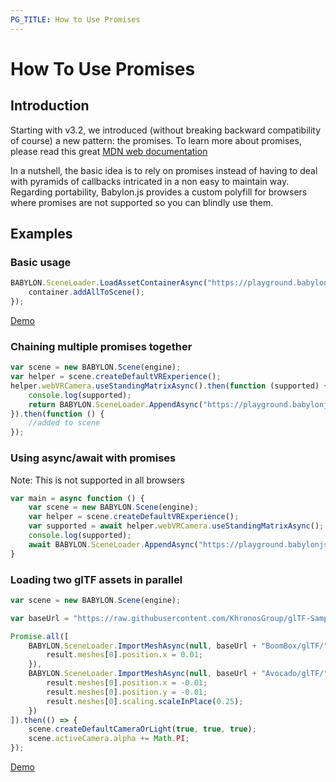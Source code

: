 ```yaml
---
PG_TITLE: How to Use Promises
---
```


# How To Use Promises

## Introduction

Starting with v3.2, we introduced (without breaking backward compatibility of course) a new pattern: the promises.
To learn more about promises, please read this great [MDN web documentation](https://developer.mozilla.org/en-US/docs/Web/JavaScript/Reference/Global_Objects/Promise)

In a nutshell, the basic idea is to rely on promises instead of having to deal with pyramids of callbacks intricated in a non easy to maintain way.
Regarding portability, Babylon.js provides a custom polyfill for browsers where promises are not supported so you can blindly use them.

## Examples
### Basic usage
```javascript
BABYLON.SceneLoader.LoadAssetContainerAsync("https://playground.babylonjs.com/scenes/", "skull.babylon", scene).then(function (container) {
    container.addAllToScene();
});
```
[Demo](https://playground.babylonjs.com/#JA1ND3#63)

### Chaining multiple promises together
```javascript
var scene = new BABYLON.Scene(engine);
var helper = scene.createDefaultVRExperience();
helper.webVRCamera.useStandingMatrixAsync().then(function (supported) {
    console.log(supported);
    return BABYLON.SceneLoader.AppendAsync("https://playground.babylonjs.com/scenes/", "skull.babylon", scene);
}).then(function () {
    //added to scene
});
```

### Using async/await with promises
Note: This is not supported in all browsers
```javascript
var main = async function () {
    var scene = new BABYLON.Scene(engine);
    var helper = scene.createDefaultVRExperience();
    var supported = await helper.webVRCamera.useStandingMatrixAsync();
    console.log(supported);
    await BABYLON.SceneLoader.AppendAsync("https://playground.babylonjs.com/scenes/", "skull.babylon", scene);
}
```

### Loading two glTF assets in parallel
```javascript
var scene = new BABYLON.Scene(engine);

var baseUrl = "https://raw.githubusercontent.com/KhronosGroup/glTF-Sample-Models/master/2.0/";

Promise.all([
    BABYLON.SceneLoader.ImportMeshAsync(null, baseUrl + "BoomBox/glTF/", "BoomBox.gltf", scene).then(function (result) {
        result.meshes[0].position.x = 0.01;
    }),
    BABYLON.SceneLoader.ImportMeshAsync(null, baseUrl + "Avocado/glTF/", "Avocado.gltf", scene).then(function (result) {
        result.meshes[0].position.x = -0.01;
        result.meshes[0].position.y = -0.01;
        result.meshes[0].scaling.scaleInPlace(0.25);
    })
]).then(() => {
    scene.createDefaultCameraOrLight(true, true, true);
    scene.activeCamera.alpha += Math.PI;
});
```
[Demo](http://playground.babylonjs.com/#U2KKMK#1)
